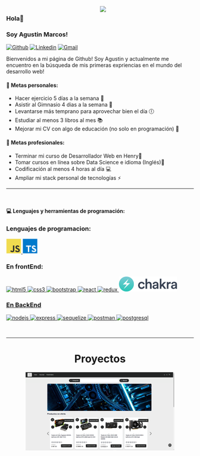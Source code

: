 <img width="50%" align="right" src="https://user-images.githubusercontent.com/89821590/177223063-1b3ccc19-6072-4957-9383-bc981c1d61ae.gif" />

### Hola👋 
### Soy Agustin Marcos!

[![Github](https://img.shields.io/badge/-Github-000?style=flat&logo=Github&logoColor=white)](https://github.com/AMarcos96)
[![Linkedin](https://img.shields.io/badge/-LinkedIn-blue?style=flat&logo=Linkedin&logoColor=white)](https://www.linkedin.com/in/agustin-marcos-a99480229/)
[![Gmail](https://img.shields.io/badge/-Gmail-c14438?style=flat&logo=Gmail&logoColor=white)](mailto:marcoosdiego@hotmail.com.ar)

Bienvenidos a mi página de Github! Soy Agustin y actualmente me encuentro en la búsqueda de mis primeras expriencias en el mundo del desarrollo web!  



#### 🌱 Metas personales: 

- Hacer ejercicio 5 días a la semana :muscle:
- Asistir al Gimnasio 4 dias a la semana :punch:
- Levantarse más temprano para aprovechar bien el día :clock6:
- Estudiar al menos 3 libros al mes :books:
- Mejorar mi CV con algo de educación (no solo en programación) :page_facing_up:

#### :muscle: Metas profesionales:
- Terminar mi curso de Desarrollador Web en Henry🚀
- Tomar cursos en línea sobre Data Science e idioma (Inglés)🚀
- Codificación al menos 4 horas al día :computer:
- Ampliar mi stack personal de tecnologías :zap:
<hr/> <br/>

#### :computer: Lenguajes y herramientas de programación: 

<h3 align="left">Lenguajes de programacion:</h3>
<p align="left"> 
<a href="https://developer.mozilla.org/en-US/docs/Web/JavaScript" target="_blank" rel="noreferrer"> <img src="https://raw.githubusercontent.com/devicons/devicon/master/icons/javascript/javascript-original.svg" alt="javascript" width="40" height="40"/> </a>
<a href="https://www.typescriptlang.org/" target="_blank" rel="noreferrer"> <img src="https://raw.githubusercontent.com/devicons/devicon/master/icons/typescript/typescript-original.svg" alt="typescript" width="40" height="40"/> </a>

<h3 align="left">En frontEnd:</h3>
<p align="left">
<a href="https://www.w3.org/html/" target="_blank"> <img src="https://upload.wikimedia.org/wikipedia/commons/thumb/3/38/HTML5_Badge.svg/600px-HTML5_Badge.svg.png" alt="html5" width="40" height="40"/> </a>
<a href="https://www.w3schools.com/css/" target="_blank"> <img src="https://cdn4.iconfinder.com/data/icons/social-media-logos-6/512/121-css3-512.png" alt="css3" width="40" height="40"/> </a> 
<a href="https://getbootstrap.com" target="_blank"> <img src="https://upload.wikimedia.org/wikipedia/commons/thumb/b/b2/Bootstrap_logo.svg/1024px-Bootstrap_logo.svg.png" alt="bootstrap" width="40" height="40"/> </a> 
<a href="https://reactjs.org/" target="_blank"> <img src="https://seeklogo.com/images/R/react-logo-7B3CE81517-seeklogo.com.png" alt="react" width="40" height="40"/> </a> 
<a href="https://redux.js.org" target="_blank"> <img src="https://seeklogo.com/images/R/redux-logo-9CA6836C12-seeklogo.com.png" alt="redux" width="40" height="40"/> 
<a href="https://chakra-ui.com/">
<img src="https://raw.githubusercontent.com/chakra-ui/chakra-ui/main/logo/logo-colored@2x.png?raw=true" alt="Chakra logo" height="40" />
</p>

<h3 align="left">En BackEnd</h3>
<p align="left"> 
<a href="https://nodejs.org" target="_blank"> <img src="https://cdn.pixabay.com/photo/2015/04/23/17/41/node-js-736399_960_720.png" alt="nodejs" height="40"/> </a> 
<a href="https://expressjs.com" target="_blank"> <img src="https://i.cloudup.com/zfY6lL7eFa-3000x3000.png" alt="express" height="40"/> </a> 
<a href="https://sequelize.org/" target="_blank" rel="noreferrer"> <img src="https://seeklogo.com/images/S/sequelize-logo-9A5075DB9F-seeklogo.com.png" alt="sequelize" width="40" height="40"/> </a>
<a href="https://postman.com" target="_blank"> <img src="https://www.vectorlogo.zone/logos/getpostman/getpostman-icon.svg" alt="postman" width="40" height="40"/> </a> 
<a href="https://www.postgresql.org" target="_blank"> <img src="https://upload.wikimedia.org/wikipedia/commons/thumb/2/29/Postgresql_elephant.svg/1200px-Postgresql_elephant.svg.png" alt="postgresql" width="40" height="40"/> </a>

<br/> <hr/>

<h1 align="center" >Proyectos</h1>
<div align="center">
<a href="https://e-commerce-pf.vercel.app/" rel="nofollow"><img src="./images/pf.png" alt="ProyectoG" width="400px"></a>
</div>
  



